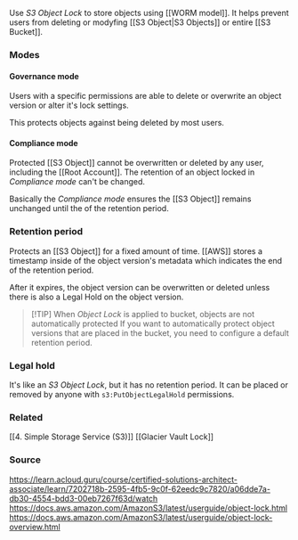 Use *S3 Object Lock* to store objects using [[WORM model]]. It helps prevent users from deleting or modyfing [[S3 Object|S3 Objects]] or entire [[S3 Bucket]].
### Modes
#### Governance mode
Users with a specific permissions are able to delete or overwrite an object version or alter it's lock settings.

This protects objects against being deleted by most users.
#### Compliance mode
Protected [[S3 Object]] cannot be overwritten or deleted by any user, including the [[Root Account]]. The retention of an object locked in *Compliance mode* can't be changed.

Basically the *Compliance mode* ensures the [[S3 Object]] remains unchanged until the of the retention period.
### Retention period
Protects an [[S3 Object]] for a fixed amount of time. [[AWS]] stores a timestamp inside of the object version's metadata which indicates the end of the retention period.

After it expires, the object version can be overwritten or deleted unless there is also a Legal Hold on the object version.
> [!TIP] When *Object Lock* is applied to bucket, objects are not automatically protected
> If you want to automatically protect object versions that are placed in the bucket, you need to configure a default retention period.
### Legal hold
It's like an *S3 Object Lock*, but it has no retention period.
It can be placed or removed by anyone with `s3:PutObjectLegalHold` permissions.
### Related
[[4. Simple Storage Service (S3)]]
[[Glacier Vault Lock]]
### Source
https://learn.acloud.guru/course/certified-solutions-architect-associate/learn/7202718b-2595-4fb5-9c0f-62eedc9c7820/a06dde7a-db30-4554-bdd3-00eb7267f63d/watch
https://docs.aws.amazon.com/AmazonS3/latest/userguide/object-lock.html
https://docs.aws.amazon.com/AmazonS3/latest/userguide/object-lock-overview.html
